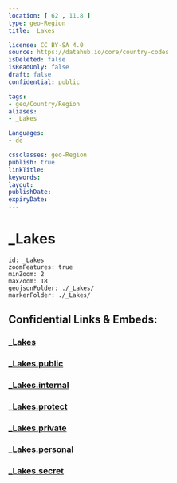 ```yaml
---
location: [ 62 , 11.8 ] 
type: geo-Region
title: _Lakes

license: CC BY-SA 4.0
source: https://datahub.io/core/country-codes
isDeleted: false
isReadOnly: false
draft: false
confidential: public

tags:
- geo/Country/Region
aliases:
- _Lakes

Languages:
- de

cssclasses: geo-Region
publish: true
linkTitle: 
keywords: 
layout: 
publishDate: 
expiryDate: 
---
```


# _Lakes

```leaflet
id: _Lakes
zoomFeatures: true 
minZoom: 2 
maxZoom: 18
geojsonFolder: ./_Lakes/
markerFolder: ./_Lakes/
```


## Confidential Links & Embeds: 

### [_Lakes](/_Standards/Earth/Continent/Europe/Europe~North/Norway/Counties~Norway/Hedmark/_Lakes.md) 

### [_Lakes.public](/_public/Earth/Continent/Europe/Europe~North/Norway/Counties~Norway/Hedmark/_Lakes.public.md) 

### [_Lakes.internal](/_internal/Earth/Continent/Europe/Europe~North/Norway/Counties~Norway/Hedmark/_Lakes.internal.md) 

### [_Lakes.protect](/_protect/Earth/Continent/Europe/Europe~North/Norway/Counties~Norway/Hedmark/_Lakes.protect.md) 

### [_Lakes.private](/_private/Earth/Continent/Europe/Europe~North/Norway/Counties~Norway/Hedmark/_Lakes.private.md) 

### [_Lakes.personal](/_personal/Earth/Continent/Europe/Europe~North/Norway/Counties~Norway/Hedmark/_Lakes.personal.md) 

### [_Lakes.secret](/_secret/Earth/Continent/Europe/Europe~North/Norway/Counties~Norway/Hedmark/_Lakes.secret.md)

